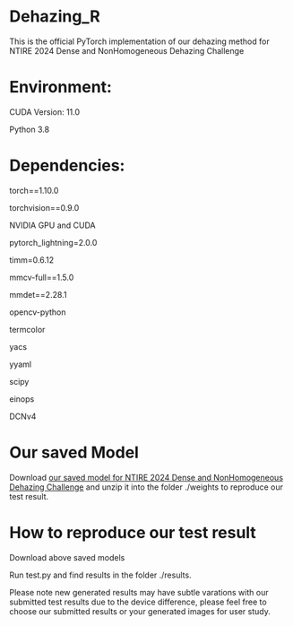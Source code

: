 # Dehazing_R

This is the official PyTorch implementation of our dehazing method for NTIRE 2024 Dense and NonHomogeneous Dehazing Challenge
# Environment:

CUDA Version: 11.0

Python 3.8

# Dependencies:

torch==1.10.0

torchvision==0.9.0

NVIDIA GPU and CUDA

pytorch_lightning=2.0.0

timm=0.6.12

mmcv-full==1.5.0

mmdet==2.28.1

opencv-python 

termcolor 

yacs 

yyaml 

scipy

einops

DCNv4


# Our saved Model
Download [our saved model for NTIRE 2024 Dense and NonHomogeneous Dehazing Challenge]([https://drive.google.com/file/d/1HfaVBTkBSU8sScFW30cv9XiOuXAmaByW/view?usp=sharing](https://drive.google.com/file/d/17cV2VeKXp2dFfMaTwdWTdfKqWQUs7g8f/view?usp=drive_link)) and unzip it into the folder ./weights to reproduce our test result.

# How to reproduce our test result
Download above saved models

Run test.py and find results in the folder ./results. 

Please note new generated results may have subtle varations with our submitted test results due to the device difference, please feel free to choose our submitted results or your generated images for user study.







